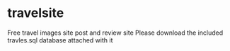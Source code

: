 # travelsite
Free travel images site post and review site
Please download the included travles.sql database attached with it
